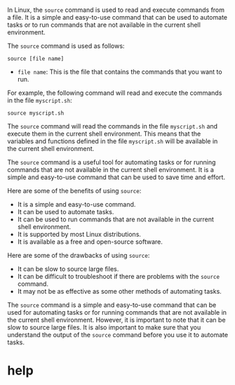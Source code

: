 # 

In Linux, the `source` command is used to read and execute commands from a file. It is a simple and easy-to-use command that can be used to automate tasks or to run commands that are not available in the current shell environment.

The `source` command is used as follows:

```
source [file name]
```

* `file name`: This is the file that contains the commands that you want to run.

For example, the following command will read and execute the commands in the file `myscript.sh`:

```
source myscript.sh
```

The `source` command will read the commands in the file `myscript.sh` and execute them in the current shell environment. This means that the variables and functions defined in the file `myscript.sh` will be available in the current shell environment.

The `source` command is a useful tool for automating tasks or for running commands that are not available in the current shell environment. It is a simple and easy-to-use command that can be used to save time and effort.

Here are some of the benefits of using `source`:

* It is a simple and easy-to-use command.
* It can be used to automate tasks.
* It can be used to run commands that are not available in the current shell environment.
* It is supported by most Linux distributions.
* It is available as a free and open-source software.

Here are some of the drawbacks of using `source`:

* It can be slow to source large files.
* It can be difficult to troubleshoot if there are problems with the `source` command.
* It may not be as effective as some other methods of automating tasks.

The `source` command is a simple and easy-to-use command that can be used for automating tasks or for running commands that are not available in the current shell environment. However, it is important to note that it can be slow to source large files. It is also important to make sure that you understand the output of the `source` command before you use it to automate tasks.


# help 

```

```
